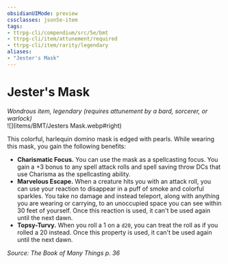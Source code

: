 ```yaml
---
obsidianUIMode: preview
cssclasses: json5e-item
tags:
- ttrpg-cli/compendium/src/5e/bmt
- ttrpg-cli/item/attunement/required
- ttrpg-cli/item/rarity/legendary
aliases: 
- "Jester's Mask"
---
```

# Jester's Mask
*Wondrous item, legendary (requires attunement by a bard, sorcerer, or warlock)*  
![](items/BMT/Jesters Mask.webp#right)  


This colorful, harlequin domino mask is edged with pearls. While wearing this mask, you gain the following benefits:

- **Charismatic Focus.** You can use the mask as a spellcasting focus. You gain a +3 bonus to any spell attack rolls and spell saving throw DCs that use Charisma as the spellcasting ability.  
- **Marvelous Escape.** When a creature hits you with an attack roll, you can use your reaction to disappear in a puff of smoke and colorful sparkles. You take no damage and instead teleport, along with anything you are wearing or carrying, to an unoccupied space you can see within 30 feet of yourself. Once this reaction is used, it can't be used again until the next dawn.  
- **Topsy-Turvy.** When you roll a 1 on a `d20`, you can treat the roll as if you rolled a 20 instead. Once this property is used, it can't be used again until the next dawn.  

*Source: The Book of Many Things p. 36*